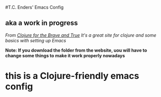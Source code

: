 #T.C. Enders' Emacs Config
## aka a work in progress

*From [Clojure for the Brave and True](http://www.braveclojure.com/basic-emacs/)*
*It's a great site for clojure and some basics with setting up Emacs*

**Note: If you download the folder from the website, uou will have to change some things to make it work properly nowadays**
# this is a Clojure-friendly emacs config
